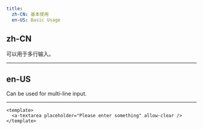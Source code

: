 ```yaml
title:
  zh-CN: 基本使用
  en-US: Basic Usage
```

## zh-CN

可以用于多行输入。

---

## en-US

Can be used for multi-line input.

---

```vue
<template>
  <a-textarea placeholder="Please enter something" allow-clear />
</template>
```

